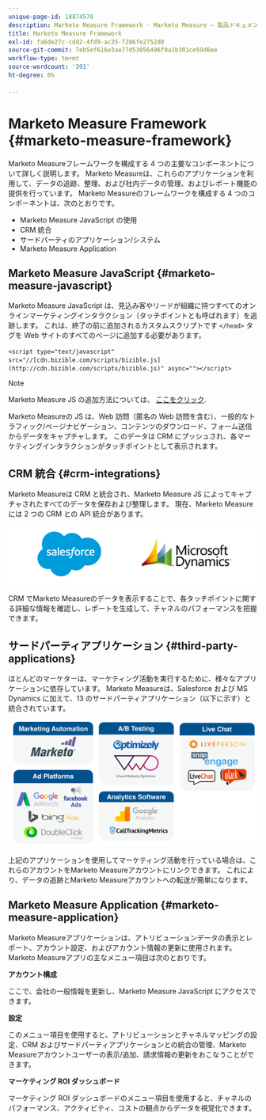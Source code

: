 ```yaml
---
unique-page-id: 18874570
description: Marketo Measure Framework - Marketo Measure — 製品ドキュメント
title: Marketo Measure Framework
exl-id: fa6de27c-cdd2-4fd9-ac35-7286fe2752d8
source-git-commit: 7eb5ef616e3ae77d53056496f9a1b301ce59d6ee
workflow-type: tm+mt
source-wordcount: '391'
ht-degree: 0%

---
```


# Marketo Measure Framework {#marketo-measure-framework}

Marketo Measureフレームワークを構成する 4 つの主要なコンポーネントについて詳しく説明します。 Marketo Measureは、これらのアプリケーションを利用して、データの追跡、整理、および社内データの管理、およびレポート機能の提供を行っています。 Marketo Measureのフレームワークを構成する 4 つのコンポーネントは、次のとおりです。

* Marketo Measure JavaScript の使用
* CRM 統合
* サードパーティのアプリケーション/システム
* Marketo Measure Application

## Marketo Measure JavaScript {#marketo-measure-javascript}

Marketo Measure JavaScript は、見込み客やリードが組織に持つすべてのオンラインマーケティングインタラクション（タッチポイントとも呼ばれます）を追跡します。 これは、終了の前に追加されるカスタムスクリプトです `</head>` タグを Web サイトのすべてのページに追加する必要があります。

`<script type="text/javascript" src="//[cdn.bizible.com/scripts/bizible.js](http://cdn.bizible.com/scripts/bizible.js)" async=""></script>`

>[!NOTE]
>
>Marketo Measure JS の追加方法については、 [ここをクリック](/help/marketo-measure-tracking/setting-up-tracking/adding-marketo-measure-script.md).

Marketo Measureの JS は、Web 訪問（匿名の Web 訪問を含む）、一般的なトラフィック/ページナビゲーション、コンテンツのダウンロード、フォーム送信からデータをキャプチャします。 このデータは CRM にプッシュされ、各マーケティングインタラクションがタッチポイントとして表示されます。

## CRM 統合 {#crm-integrations}

Marketo Measureは CRM と統合され、Marketo Measure JS によってキャプチャされたすべてのデータを保存および整理します。 現在、Marketo Measureには 2 つの CRM との API 統合があります。

![](assets/1-2.png)

CRM でMarketo Measureのデータを表示することで、各タッチポイントに関する詳細な情報を確認し、レポートを生成して、チャネルのパフォーマンスを把握できます。

## サードパーティアプリケーション {#third-party-applications}

ほとんどのマーケターは、マーケティング活動を実行するために、様々なアプリケーションに依存しています。 Marketo Measureは、Salesforce および MS Dynamics に加えて、13 のサードパーティアプリケーション（以下に示す）と統合されています。

![](assets/2-1.png)

上記のアプリケーションを使用してマーケティング活動を行っている場合は、これらのアカウントをMarketo Measureアカウントにリンクできます。 これにより、データの追跡とMarketo Measureアカウントへの転送が簡単になります。

## Marketo Measure Application {#marketo-measure-application}

Marketo Measureアプリケーションは、アトリビューションデータの表示とレポート、アカウント設定、およびアカウント情報の更新に使用されます。 Marketo Measureアプリの主なメニュー項目は次のとおりです。

**アカウント構成**

ここで、会社の一般情報を更新し、Marketo Measure JavaScript にアクセスできます。

**設定**

このメニュー項目を使用すると、アトリビューションとチャネルマッピングの設定、CRM およびサードパーティアプリケーションとの統合の管理、Marketo Measureアカウントユーザーの表示/追加、請求情報の更新をおこなうことができます。

**マーケティング ROI ダッシュボード**

マーケティング ROI ダッシュボードのメニュー項目を使用すると、チャネルのパフォーマンス、アクティビティ、コストの観点からデータを視覚化できます。
